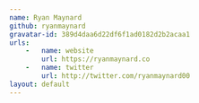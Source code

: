 ```yaml
---
name: Ryan Maynard
github: ryanmaynard
gravatar-id: 389d4daa6d22df6f1ad0182d2b2acaa1
urls:
    -   name: website
        url: https://ryanmaynard.co
    -   name: twitter
        url: http://twitter.com/ryanmaynard00
layout: default
---
```

